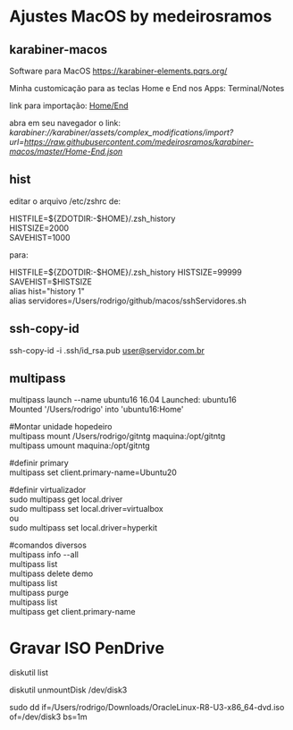 # Ajustes MacOS by medeirosramos

## karabiner-macos

Software para MacOS https://karabiner-elements.pqrs.org/

Minha customicação para as teclas Home e End nos Apps: Terminal/Notes

link para importação: [Home/End](http://karabiner://karabiner/assets/complex_modifications/import?url=https://raw.githubusercontent.com/medeirosramos/karabiner-macos/master/Home-End.json)

abra em seu navegador o link: *karabiner://karabiner/assets/complex_modifications/import?url=https://raw.githubusercontent.com/medeirosramos/karabiner-macos/master/Home-End.json*

## hist
editar o arquivo /etc/zshrc de:

HISTFILE=${ZDOTDIR:-$HOME}/.zsh_history  
HISTSIZE=2000  
SAVEHIST=1000  

para:

HISTFILE=${ZDOTDIR:-$HOME}/.zsh_history  
HISTSIZE=99999  
SAVEHIST=$HISTSIZE  
alias hist="history 1"  
alias servidores=/Users/rodrigo/github/macos/sshServidores.sh

## ssh-copy-id

ssh-copy-id -i .ssh/id_rsa.pub user@servidor.com.br


## multipass

multipass launch --name ubuntu16 16.04
Launched: ubuntu16                                                              
Mounted '/Users/rodrigo' into 'ubuntu16:Home'  

#Montar unidade hopedeiro  
multipass mount /Users/rodrigo/gitntg maquina:/opt/gitntg  
multipass umount maquina:/opt/gitntg

#definir primary  
multipass set client.primary-name=Ubuntu20

#definir virtualizador  
sudo multipass get local.driver  
sudo multipass set local.driver=virtualbox  
ou  
sudo multipass set local.driver=hyperkit

#comandos diversos  
multipass info --all  
multipass list  
multipass delete demo  
multipass list  
multipass purge  
multipass list  
multipass get client.primary-name

# Gravar ISO PenDrive

diskutil list

diskutil unmountDisk /dev/disk3

sudo dd if=/Users/rodrigo/Downloads/OracleLinux-R8-U3-x86_64-dvd.iso of=/dev/disk3 bs=1m
